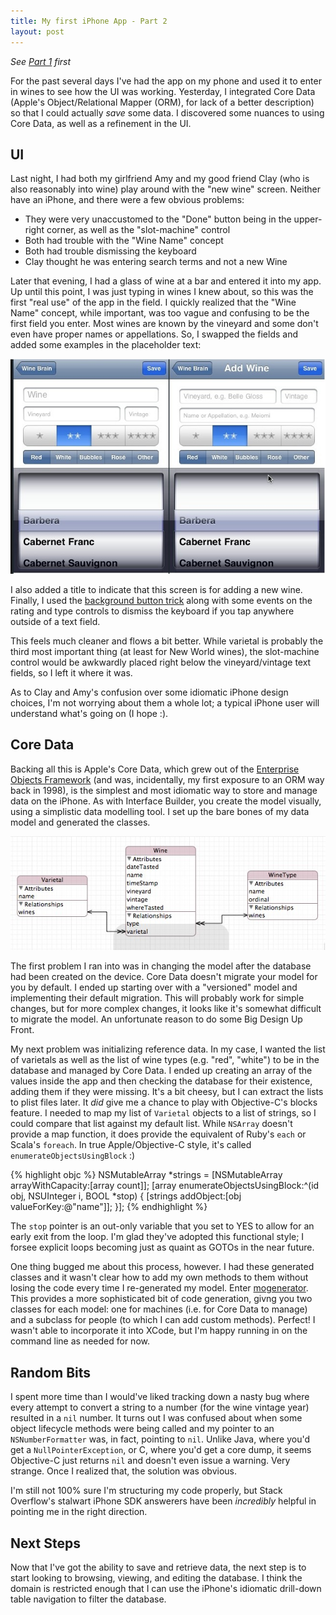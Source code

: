 ```yaml
--- 
title: My first iPhone App - Part 2
layout: post
---
```


_See [Part 1][part1] first_

For the past several days I've had the app on my phone and used it to enter in wines to see how the UI was working.  Yesterday, I integrated
Core Data (Apple's Object/Relational Mapper (ORM), for lack of a better description) so that I could actually *save* some data.  I discovered some nuances to using Core Data, as well as a refinement in the UI.

## UI

Last night, I had both my girlfriend Amy and my good friend Clay (who is also reasonably into wine) play around with the "new wine" screen.  Neither have an iPhone, and there were a few obvious problems:

* They were very unaccustomed to the "Done" button being in the upper-right corner, as well as the "slot-machine" control
* Both had trouble with the "Wine Name" concept
* Both had trouble dismissing the keyboard
* Clay thought he was entering search terms and not a new Wine

Later that evening, I had a glass of wine at a bar and entered it into my app.  Up until this point, I was just typing in wines I knew about, so this was the first "real use" of the app in the field.  I quickly realized that the "Wine Name" concept, while important, was too vague and confusing to be the first field you enter.  Most wines are known by the vineyard and some don't even have proper names or appellations.  So, I swapped the fields and added some examples in the placeholder text:

![Comparison](/images/wine_brain_new_wine_comparison.jpg)

I also added a title to indicate that this screen is for adding a new wine.  Finally, I used the [background button trick][backgroundbutton] along with some events on the rating and type controls to dismiss the keyboard if you tap anywhere outside of a text field.

This feels much cleaner and flows a bit better.  While varietal is probably the third most important thing (at least for New World wines), the slot-machine control would be awkwardly placed right below the vineyard/vintage text fields, so I left it where it was.

As to Clay and Amy's confusion over some idiomatic iPhone design choices, I'm not worrying about them a whole lot; a typical iPhone user will understand what's going on (I hope :).

## Core Data

Backing all this is Apple's Core Data, which grew out of the [Enterprise Objects Framework][enterprise_objects] (and was, incidentally, my first exposure to an ORM way back in 1998), is the simplest and most idiomatic way to store and manage data on the iPhone.  As with Interface Builder, you create the model visually, using a simplistic data modelling tool.  I set up the bare bones of my data model and generated the classes.

![Data Model](/images/wine_brain_data_model.jpg)

The first problem I ran into was in changing the model after the database had been created on the device.  Core Data doesn't migrate your model for you by default.  I ended up starting over with a "versioned" model and implementing their default migration.  This will probably work for simple changes, but for more complex changes, it looks like it's somewhat difficult to migrate the model.  An unfortunate reason to do some Big Design Up Front.

My next problem was initializing reference data.  In my case, I wanted the list of varietals as well as the list of wine types (e.g. "red", "white") to be in the database and managed by Core Data.  I ended up creating an array of the values inside the app and then checking the database for their existence, adding them if they were missing.  It's a bit cheesy, but I can extract the lists to plist files later.  It *did* give me a chance to play with Objective-C's blocks feature.  I needed to map my list of <code>Varietal</code> objects to a list of strings, so I could compare that list against my default list.  While <code>NSArray</code> doesn't provide a map function, it does provide the equivalent of Ruby's <code>each</code> or Scala's <code>foreach</code>.  In true Apple/Objective-C style, it's called <code>enumerateObjectsUsingBlock</code> :)

{% highlight objc %}
NSMutableArray *strings = [NSMutableArray arrayWithCapacity:[array count]];
[array enumerateObjectsUsingBlock:^(id obj, NSUInteger i, BOOL *stop) {
    [strings addObject:[obj valueForKey:@"name"]];
}];
{% endhighlight %}

The <code>stop</code> pointer is an out-only variable that you set to YES to allow for an early exit from the loop.  I'm glad they've adopted this functional style; I forsee explicit loops becoming just as quaint as GOTOs in the near future.

One thing bugged me about this process, however.  I had these generated classes and it wasn't clear how to add my own methods to them without losing the code every time I re-generated my model.  Enter [mogenerator][mogenerator].  This provides a more sophisticated bit of code generation, givng you two classes for each model: one for machines (i.e. for Core Data to manage) and a subclass for people (to which I can add custom methods).  Perfect!  I wasn't able to incorporate it into XCode, but I'm happy running in on the command line as needed for now.

## Random Bits 

I spent more time than I would've liked tracking down a nasty bug where every attempt to convert a string to a number (for the wine vintage year) resulted in a <code>nil</code> number.  It turns out I was confused about when some object lifecycle methods were being called and my pointer to an <code>NSNumberFormatter</code> was, in fact, pointing to <code>nil</code>.  Unlike Java, where you'd get a <code>NullPointerException</code>, or C, where you'd get a core dump, it seems Objective-C just returns <code>nil</code> and doesn't even issue a warning.  Very strange.  Once I realized that, the solution was obvious.

I'm still not 100% sure I'm structuring my code properly, but Stack Overflow's stalwart iPhone SDK answerers have been _incredibly_ helpful in pointing me in the right direction.

## Next Steps

Now that I've got the ability to save and retrieve data, the next step is to start looking to browsing, viewing, and editing the database.  I think the domain is restricted enough that I can use the iPhone's idiomatic drill-down table navigation to filter the database.



[part1]: /blog/2010/06/23/iphone-app-part-1.html
[backgroundbutton]: http://stackoverflow.com/questions/804563/how-to-hide-the-keyboard-when-empty-area-is-touched-on-iphone
[enterprise_objects]: http://en.wikipedia.org/wiki/Enterprise_Objects_Framework
[mogenerator]: http://github.com/rentzsch/mogenerator
